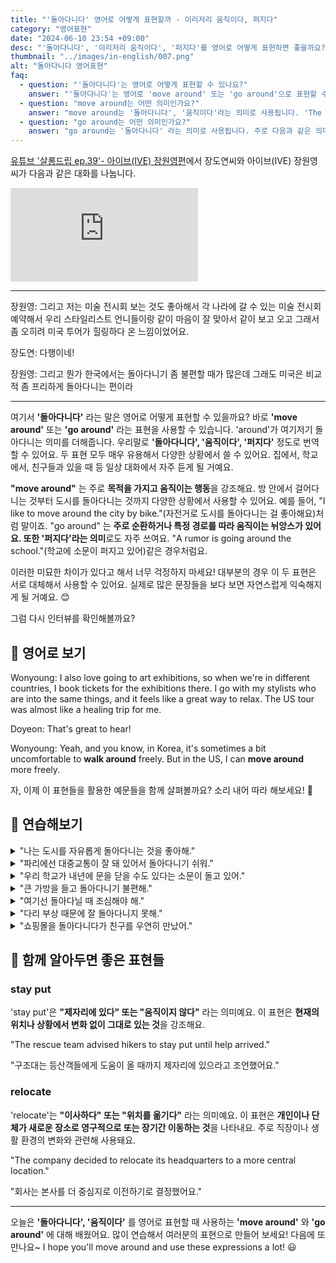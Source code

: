 ```yaml
---
title: "'돌아다니다' 영어로 어떻게 표현할까 - 이리저리 움직이다, 퍼지다"
category: "영어표현"
date: "2024-06-10 23:54 +09:00"
desc: "'돌아다니다', '이리저리 움직이다', '퍼지다'를 영어로 어떻게 표현하면 좋을까요? '한국에서는 돌아다니기 불편하지만, 미국에서는 비교적 자유롭게 돌아다닐 수 있어요' 등을 영어로 표현하는 법을 배워봅시다. 다양한 예문을 통해서 연습하고 본인의 표현으로 만들어 보세요."
thumbnail: "../images/in-english/007.png"
alt: "돌아다니다 영어표현"
faq:
  - question: "'돌아다니다'는 영어로 어떻게 표현할 수 있나요?"
    answer: "'돌아다니다'는 영어로 'move around' 또는 'go around'으로 표현할 수 있습니다. 이 표현들은 여기저기 돌아다니는 행위를 나타냅니다. 예를 들어, 'I like to move around the city on weekends'는 '주말에 도시를 돌아다니는 것을 좋아해'라는 의미입니다."
  - question: "move around는 어떤 의미인가요?"
    answer: "move around는 '돌아다니다', '움직이다'라는 의미로 사용됩니다. 'The children can move around freely in the playground' (아이들은 놀이터에서 자유롭게 돌아다닐 수 있어요)"
  - question: "go around는 어떤 의미인가요?"
    answer: "go around는 '돌아다니다' 라는 의미로 사용됩니다. 주로 다음과 같은 의미를 나타냅니다: 'We went around the city to see the sights' (우리는 관광지를 보기 위해 도시를 돌아다녔어요)"
---
```


[유튜브 '살롱드립 ep.39'- 아이브(IVE) 장원영편](https://www.youtube.com/watch?v=DilSsgN8OFY&t=361)에서 장도연씨와 아이브(IVE) 장원영씨가 다음과 같은 대화를 나눕니다.

<iframe class="youtube" src="https://www.youtube.com/embed/DilSsgN8OFY?si=t-Ry2ExliupajlpZ&amp;start=361" title="YouTube video player" frameborder="0" allow="accelerometer; autoplay; clipboard-write; encrypted-media; gyroscope; picture-in-picture; web-share" referrerpolicy="strict-origin-when-cross-origin" allowfullscreen></iframe>

---

장원영: 그리고 저는 미술 전시회 보는 것도 좋아해서 각 나라에 갈 수 있는 미술 전시회 예약해서 우리 스타일리스트 언니들이랑 같이 마음이 잘 맞아서 같이 보고 오고 그래서 좀 오히려 미국 투어가 힐링하다 온 느낌이었어요.

장도연: 다행이네!

장원영: 그리고 뭔가 한국에서는 돌아다니기 좀 불편할 때가 많은데 그래도 미국은 비교적 좀 프리하게 돌아다니는 편이라

---

여기서 **'돌아다니다'** 라는 말은 영어로 어떻게 표현할 수 있을까요? 바로 **'move around'** 또는 **'go around'** 라는 표현을 사용할 수 있습니다. 'around'가 여기저기 돌아다니는 의미를 더해줍니다. 우리말로 **'돌아다니다', '움직이다', '퍼지다'** 정도로 번역할 수 있어요. 두 표현 모두 매우 유용해서 다양한 상황에서 쓸 수 있어요. 집에서, 학교에서, 친구들과 있을 때 등 일상 대화에서 자주 듣게 될 거예요.

**"move around"** 는 주로 **목적을 가지고 움직이는 행동**을 강조해요. 방 안에서 걸어다니는 것부터 도시를 돌아다니는 것까지 다양한 상황에서 사용할 수 있어요. 예를 들어, "I like to move around the city by bike."(자전거로 도시를 돌아다니는 걸 좋아해요)처럼 말이죠. "go around" 는 **주로 순환하거나 특정 경로를 따라 움직이는 뉘앙스가 있어요. 또한 '퍼지다'라는 의미**로도 자주 쓰여요. "A rumor is going around the school."(학교에 소문이 퍼지고 있어)같은 경우처럼요.

이러한 미묘한 차이가 있다고 해서 너무 걱정하지 마세요! 대부분의 경우 이 두 표현은 서로 대체해서 사용할 수 있어요. 실제로 많은 문장들을 보다 보면 자연스럽게 익숙해지게 될 거예요. 😊

그럼 다시 인터뷰를 확인해볼까요?

## 📖 영어로 보기

Wonyoung: I also love going to art exhibitions, so when we're in different countries, I book tickets for the exhibitions there. I go with my stylists who are into the same things, and it feels like a great way to relax. The US tour was almost like a healing trip for me.

Doyeon: That's great to hear!

Wonyoung: Yeah, and you know, in Korea, it's sometimes a bit uncomfortable to **walk around** freely. But in the US, I can **move around** more freely.

자, 이제 이 표현들을 활용한 예문들을 함께 살펴볼까요? 소리 내어 따라 해보세요! 🚀

## 💬 연습해보기

<details>
<summary>"나는 도시를 자유롭게 돌아다니는 것을 좋아해."</summary>
<span>"I love to move around the city freely."</span>
</details>

<details>
<summary>"파리에선 대중교통이 잘 돼 있어서 돌아다니기 쉬워."</summary>
<span>"In Paris, it's easy to go around because of the excellent public transportation."</span>
</details>

<details>
<summary>"우리 학교가 내년에 문을 닫을 수도 있다는 소문이 돌고 있어."</summary>
<span>"There's a rumor going around that our school might close next year."</span>
</details>

<details>
<summary>"큰 가방을 들고 돌아다니기 불편해."</summary>
<span>"It's uncomfortable to go around with a big bag."</span>
</details>

<details>
<summary>"여기선 돌아다닐 때 조심해야 해."</summary>
<span>"You have to be careful when moving around here."</span>
</details>

<details>
<summary>"다리 부상 때문에 잘 돌아다니지 못해."</summary>
<span>"I can't move around well because of my leg injury."</span>
</details>

<details>
<summary>"쇼핑몰을 돌아다니다가 친구를 우연히 만났어."</summary>
<span>"I ran into a friend while moving around the mall."</span>
</details>

## 🤝 함께 알아두면 좋은 표현들

### stay put

'stay put'은 **"제자리에 있다" 또는 "움직이지 않다"** 라는 의미예요. 이 표현은 **현재의 위치나 상황에서 변화 없이 그대로 있는 것**을 강조해요.

"The rescue team advised hikers to stay put until help arrived."

"구조대는 등산객들에게 도움이 올 때까지 제자리에 있으라고 조언했어요."

### relocate

'relocate'는 **"이사하다" 또는 "위치를 옮기다"** 라는 의미예요. 이 표현은 **개인이나 단체가 새로운 장소로 영구적으로 또는 장기간 이동하는 것**을 나타내요. 주로 직장이나 생활 환경의 변화와 관련해 사용돼요.

"The company decided to relocate its headquarters to a more central location."

"회사는 본사를 더 중심지로 이전하기로 결정했어요."

---

오늘은 **'돌아다니다', '움직이다'** 를 영어로 표현할 때 사용하는 **'move around'** 와 **'go around'** 에 대해 배웠어요. 많이 연습해서 여러분의 표현으로 만들어 보세요! 다음에 또 만나요~ I hope you'll move around and use these expressions a lot! 😃
